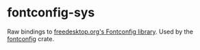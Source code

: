 fontconfig-sys
==============

Raw bindings to [freedesktop.org's Fontconfig library][fontconfig]. Used by the [fontconfig][fontconfig-rs] crate.

[fontconfig]: https://www.freedesktop.org/wiki/Software/fontconfig/
[fontconfig-rs]: https://crates.io/crates/fontconfig
